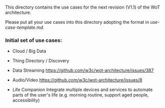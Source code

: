 This directory contains the use cases 
for the next revision (V1.1) of the WoT architecture.

Please put all your use cases into this directory adopting the format in <em>use-case-template.md</em>.

### Initial set of use cases:
- Cloud / Big Data

- Thing Directory / Discovery

- Data Streaming
https://github.com/w3c/wot-architecture/issues/387

- Audio/Video
https://github.com/w3c/wot-architecture/issues/8

- Life Companion
Integrate multiple devices and services to automate parts of the user's life 
(e.g. morning routine, support aged people, accessibility)
